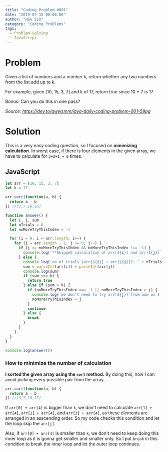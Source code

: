 ```yaml
---
title: "Coding Problem #001"
date: "2019-07-15 00:06:00"
author: "Han Sim"
category: "Coding Problems"
tags:
  - Problem-Solving
  - JavaScript
---
```


# Problem

Given a list of numbers and a number k, return whether any two numbers from the list add up to k.

For example, given [10, 15, 3, 7] and k of 17, return true since 10 + 7 is 17.

Bonus: Can you do this in one pass?

_Source: https://dev.to/awwsmm/java-daily-coding-problem-001-59pg_

# Solution

This is a very easy coding question, so I focused on **minimizing calculation**. In worst case, if there is four elements in the given array, we have to calculate for `3+2+1 = 6` times.

## JavaScript

```JavaScript
let arr = [10, 15, 3, 7]
let k = 17

arr.sort(function(a, b) {
  return a - b
}) //[3,7,10,15]

function answer() {
  let i, j, sum
  let nTrials = 0
  let noMoreTryThisIndex = -1

  for (i = 0; i < arr.length; i++) {
    for (j = arr.length - 1; j >= 0; j--) {
      if (j >= noMoreTryThisIndex && noMoreTryThisIndex !== -1) {
        console.log(`**Skipped calculation of arr[${i}] and arr[${j}]`)
      } else {
        console.log(`no of trials (arr[${i}] + arr[${j}]): ` + nTrials++)
        sum = parseInt(arr[i]) + parseInt(arr[j])
        console.log(sum)
        if (sum === k) {
          return true
        } else if (sum > k) {
          if (noMoreTryThisIndex === -1 || noMoreTryThisIndex > j) {
            console.log(`we don't need to try arr[${j}] from now on`)
            noMoreTryThisIndex = j
          }
          continue
        } else {
          break
        }
      }
    }
  }
}

console.log(answer())
```

### How to minimize the number of calculation

**I sorted the given array using the `sort` method.** By doing this, now I can avoid picking every possible pair from the array.

```JavaScript
arr.sort(function(a, b) {
  return a - b
}) //[3,7,10,15]
```

If `arr[0] + arr[4]` is bigger than `k`, we don't need to calculate `arr[1] + arr[4]`, `arr[2] + arr[4]`, and `arr[3] + arr[4]`, as these elements are arranged in an asscending order. So my code checks this condition and let the loop skip the `arr[j]`.

Also, if `arr[0] + arr[4]` is smaller than `k`, we don't need to keep doing this inner loop as it is gonna get smaller and smaller only. So I put `break` in this condition to break the inner loop and let the outer loop continues.
